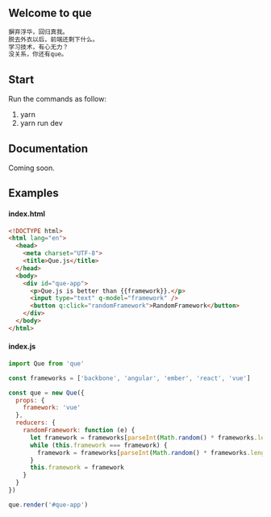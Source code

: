 ## Welcome to que

```html
摒弃浮华，回归真我。
脱去外衣以后，前端还剩下什么。
学习技术，有心无力？
没关系，你还有que。
```

## Start

Run the commands as follow:

1. yarn
2. yarn run dev

## Documentation

Coming soon.


## Examples

#### index.html
```html
<!DOCTYPE html>
<html lang="en">
  <head>
    <meta charset="UTF-8">
    <title>Que.js</title>
  </head>
  <body>
    <div id="que-app">
      <p>Que.js is better than {{framework}}.</p>
      <input type="text" q-model="framework" />
      <button q:click="randomFramework">RandomFramework</button>
    </div>
  </body>
</html>
```

#### index.js

```javascript
import Que from 'que'

const frameworks = ['backbone', 'angular', 'ember', 'react', 'vue']

const que = new Que({
  props: {
    framework: 'vue'
  },
  reducers: {
    randomFramework: function (e) {
      let framework = frameworks[parseInt(Math.random() * frameworks.length)]
      while (this.framework === framework) {
        framework = frameworks[parseInt(Math.random() * frameworks.length)]
      }
      this.framework = framework
    }
  }
})

que.render('#que-app')
```
